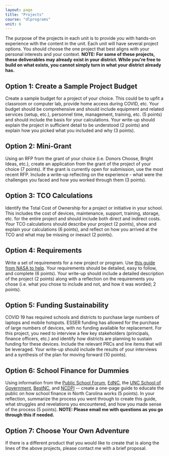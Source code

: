 ```yaml
---
layout: page
title: "Projects"
course: "dlprograms"
unit: 6
---
```

The purpose of the projects in each unit is to provide you with hands-on experience with the content in the unit. Each unit will have several project options. You should choose the one project that best aligns with your personal interests and your context.
**NOTE: For some of these projects, these deliverables may already exist in your district. While you're free to build on what exists, you cannot simply turn in what your district already has.**

## Option 1: Create a Sample Project Budget
Create a sample budget for a project of your choice. This could be to upfit a classroom or computer lab, provide home access during COVID, etc. Your budget should be comprehensive and should include equipment and related services (setup, etc.), personnel time, management, training, etc. (5 points) and should include the basis for your calculations. Your write-up should explain the project in sufficient detail to be understood (2 points) and explain how you picked what you included and why (3 points). 

## Option 2: Mini-Grant
Using an RFP from the grant of your choice (i.e. Donors Choose, Bright Ideas, etc.), create an application from the grant of the project of your choice (7 points). If the grant is currently open for submission, use the most recent RFP. Include a write-up reflecting on the experience - what were the challenges you faced and how you worked through them (3 points).

## Option 3: TCO Calculations
Identify the Total Cost of Ownership for a project or initiative in your school. This includes the cost of devices, maintenance, support, training, storage, etc. for the entire project and should include both direct and indirect costs. Your TCO calculations should describe your project (2 points), show and explain your calculations (6 points), and reflect on how you arrived at the TCO and what may be missing or inexact (2 points).

## Option 4: Requirements
Write a set of requirements for a new project or program. Use [this guide from NASA to help][1]. Your requirements should be detailed, easy to follow, and complete (6 points). Your write-up should include a detailed description of the project (2 points) along with a reflection on the requirements you chose (i.e. what you chose to include and not, and how it was worded; 2 points). 

## Option 5: Funding Sustainability
COVID 19 has required schools and districts to purchase large numbers of laptops and mobile hotspots. ESSER funding has allowed for the purchase of large numbers of devices, with no funding available for replacement. For this project, you need to interview a few key stakeholders (principals, finance officers, etc.) and identify how districts are planning to sustain funding for these devices. Include the relevant PRCs and line items that will be leveraged. Your write-up should include the results of your interviews and a synthesis of the plan for moving forward (10 points). 

## Option 6: School Finance for Dummies
Using information from the [Public School Forum](https://www.ncforum.org/schoolfinance/), [EdNC](https://www.google.com/search?q=ednc%2C+school+finance&sca_esv=ce985a1e0c81157c&source=hp&ei=hXkUZ-ySFOmg5NoPm_KTuAc&iflsig=AL9hbdgAAAAAZxSHlfnZ-5y6yd-0kkGbv-8_67fV20sG&ved=0ahUKEwis6YragpyJAxVpEFkFHRv5BHcQ4dUDCBA&uact=5&oq=ednc%2C+school+finance&gs_lp=Egdnd3Mtd2l6IhRlZG5jLCBzY2hvb2wgZmluYW5jZTIFECEYoAEyBRAhGKABMgUQIRigATIFECEYoAEyBRAhGKABSMIhUABY4SBwA3gAkAEAmAFUoAGVDaoBAjIzuAEDyAEA-AEBmAIaoALTDcICCxAAGIAEGJECGIoFwgIREC4YgAQYsQMY0QMYgwEYxwHCAg4QLhiABBixAxjRAxjHAcICCxAuGIAEGLEDGIMBwgILEAAYgAQYsQMYgwHCAgsQLhiABBjRAxjHAcICEBAuGIAEGNEDGEMYxwEYigXCAgoQABiABBhDGIoFwgIUEC4YgAQYkQIYxwEYigUYjgUYrwHCAggQLhiABBixA8ICEBAAGIAEGLEDGEMYgwEYigXCAggQABiABBixA8ICEBAuGIAEGEMYxwEYigUYrwHCAgUQABiABMICCxAuGIAEGMcBGK8BwgIFEC4YgATCAg4QLhiABBjHARiOBRivAcICEBAuGIAEGMcBGA0YjgUYrwHCAgcQABiABBgNwgIGEAAYFhgewgIIEAAYFhgeGA_CAgoQABgWGAoYHhgPwgIQEC4YFhjHARgKGB4YDxivAcICCxAAGIAEGIYDGIoFwgIIEAAYgAQYogTCAggQABiiBBiJBcICBRAhGKsCwgIHECEYoAEYCpgDAJIHAjI2oAfxrAE&sclient=gws-wiz),  the [UNC School of Government](https://canons.sog.unc.edu/category/finance-tax/public-school-finance-finance-tax/), [BestNC](https://bestnc.org/factsandfigures/), and [NCDPI](https://www.dpi.nc.gov/districts-schools/district-operations/financial-and-business-services) -- create a one-page guide to educate the public on how school finance in North Carolina works (5 points). In your reflection, summarize the process you went through to create this guide, what struggles and revelations you encountered, and how you made sense of the process (5 points). **NOTE: Please email me with questions as you go through this if needed.**

## Option 7: Choose Your Own Adventure
If there is a different product that you would like to create that is along the lines of the above projects, please contact me with a brief proposal.

[1]:	https://www.nasa.gov/seh/appendix-c-how-to-write-a-good-requirement
